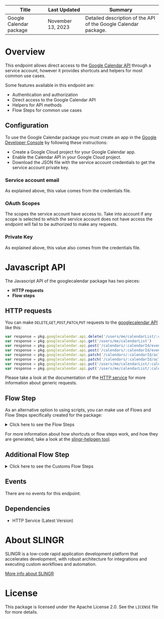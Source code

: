 <table class="table" style="margin-top: 10px">
    <thead>
    <tr>
        <th>Title</th>
        <th>Last Updated</th>
        <th>Summary</th>
    </tr>
    </thead>
    <tbody>
    <tr>
        <td>Google Calendar package</td>
        <td>November 13, 2023</td>
        <td>Detailed description of the API of the Google Calendar package.</td>
    </tr>
    </tbody>
</table>

# Overview

This endpoint allows direct access to the [Google Calendar API](https://developers.google.com/calendar/api/v3/reference/) through a service account, however it provides shortcuts and helpers for most common use cases.

Some features available in this endpoint are:

- Authentication and authorization
- Direct access to the Google Calendar API
- Helpers for API methods
- Flow Steps for common use cases

## Configuration

To use the Google Calendar package you must create an app in the [Google Developer Console](https://console.developers.google.com)
by following these instructions:

- Create a Google Cloud project for your Google Calendar app.
- Enable the Calendar API in your Google Cloud project.
- Download the JSON file with the service account credentials to get the service account private key.

### Service account email

As explained above, this value comes from the credentials file.

### OAuth Scopes

The scopes the service account have access to. Take into account if any scope is selected to which the service account does not have access the endpoint will fail to be authorized to make any requests.

### Private Key

As explained above, this value also comes from the credentials file.

# Javascript API

The Javascript API of the googlecalendar package has two pieces:

- **HTTP requests**
- **Flow steps**

## HTTP requests
You can make `DELETE`,`GET`,`POST`,`PATCH`,`PUT` requests to the [googlecalendar API](https://developers.google.com/calendar/api/v3/reference) like this:
```javascript
var response = pkg.googlecalendar.api.delete('/users/me/calendarList/:calendarId')
var response = pkg.googlecalendar.api.get('/users/me/calendarList')
var response = pkg.googlecalendar.api.post('/calendars/:calendarId/events/quickAdd', body)
var response = pkg.googlecalendar.api.post('/calendars/:calendarId/events/quickAdd')
var response = pkg.googlecalendar.api.patch('/calendars/:calendarId/acl/:ruleId', body)
var response = pkg.googlecalendar.api.patch('/calendars/:calendarId/acl/:ruleId')
var response = pkg.googlecalendar.api.put('/users/me/calendarList/:calendarId', body)
var response = pkg.googlecalendar.api.put('/users/me/calendarList/:calendarId')
```

Please take a look at the documentation of the [HTTP service](https://github.com/slingr-stack/http-service)
for more information about generic requests.

## Flow Step

As an alternative option to using scripts, you can make use of Flows and Flow Steps specifically created for the package:
<details>
    <summary>Click here to see the Flow Steps</summary>

<br>

### Generic Flow Step

Generic flow step for full use of the entire package and its services.

<h3>Inputs</h3>

<table>
    <thead>
    <tr>
        <th>Label</th>
        <th>Type</th>
        <th>Required</th>
        <th>Default</th>
        <th>Visibility</th>
        <th>Description</th>
    </tr>
    </thead>
    <tbody>
    <tr>
        <td>URL (Method)</td>
        <td>choice</td>
        <td>yes</td>
        <td> - </td>
        <td>Always</td>
        <td>
            This is the http method to be used against the endpoint. <br>
            Possible values are: <br>
            <i><strong>DELETE,GET,POST,PATCH,PUT</strong></i>
        </td>
    </tr>
    <tr>
        <td>URL (Path)</td>
        <td>choice</td>
        <td>yes</td>
        <td> - </td>
        <td>Always</td>
        <td>
            The url to which this endpoint will send the request. This is the exact service to which the http request will be made. <br>
            Possible values are: <br>
            <i><strong>/calendars/{calendarId}/acl/{ruleId}<br>/users/me/calendarList/{calendarId}<br>/calendars/{calendarId}/events/{eventId}<br>/calendars/{calendarId}/acl<br>/calendars/{calendarId}/acl/{ruleId}<br>/users/me/calendarList<br>/users/me/calendarList/{calendarId}<br>/users/me/calendarList/{calendarId}<br>/calendars/{calendarId}<br>/colors<br>/calendars/{calendarId}/events<br>/calendars/{calendarId}/events/{eventId}<br>/calendars/{calendarId}/events/{eventId}/instances<br>/users/me/settings<br>/users/me/settings/{setting}<br>/users/me/settings/{setting}<br>/calendars/{calendarId}/acl<br>/calendars/{calendarId}/acl/watch<br>/users/me/calendarList<br>/users/me/calendarList/watch<br>/calendars/{calendarId}/clear<br>/calendars<br>/calendars/{calendarId}<br>/calendars/{calendarId}<br>/channels/stop<br>/calendars/{calendarId}/events/import<br>/calendars/{calendarId}/events<br>/calendars/{calendarId}/events/{eventId}/move<br>/calendars/{calendarId}/events/quickAdd<br>/calendars/{calendarId}/events/watch<br>/freeBusy<br>/users/me/settings/watch<br>/calendars/{calendarId}/acl/{ruleId}<br>/users/me/calendarList/{calendarId}<br>/calendars/{calendarId}<br>/calendars/{calendarId}/events/{eventId}<br>/calendars/{calendarId}/acl/{ruleId}<br>/users/me/calendarList/{calendarId}<br>/calendars/{calendarId}<br>/calendars/{calendarId}/events/{eventId}<br></strong></i>
        </td>
    </tr>
    <tr>
        <td>Headers</td>
        <td>keyValue</td>
        <td>no</td>
        <td> - </td>
        <td>Always</td>
        <td>
            Used when you want to have a custom http header for the request.
        </td>
    </tr>
    <tr>
        <td>Query Params</td>
        <td>keyValue</td>
        <td>no</td>
        <td> - </td>
        <td>Always</td>
        <td>
            Used when you want to have a custom query params for the http call.
        </td>
    </tr>
    <tr>
        <td>Body</td>
        <td>json</td>
        <td>no</td>
        <td> - </td>
        <td>Always</td>
        <td>
            A payload of data can be sent to the server in the body of the request.
        </td>
    </tr>
    <tr>
        <td>Override Settings</td>
        <td>boolean</td>
        <td>no</td>
        <td> false </td>
        <td>Always</td>
        <td></td>
    </tr>
    <tr>
        <td>Follow Redirect</td>
        <td>boolean</td>
        <td>no</td>
        <td> false </td>
        <td> overrideSettings </td>
        <td>Indicates that the resource has to be downloaded into a file instead of returning it in the response.</td>
    </tr>
    <tr>
        <td>Full response</td>
        <td> boolean </td>
        <td>no</td>
        <td> false </td>
        <td> overrideSettings </td>
        <td>Include extended information about response</td>
    </tr>
    <tr>
        <td>Connection Timeout</td>
        <td> number </td>
        <td>no</td>
        <td> 5000 </td>
        <td> overrideSettings </td>
        <td>Connect a timeout interval, in milliseconds (0 = infinity).</td>
    </tr>
    <tr>
        <td>Read Timeout</td>
        <td> number </td>
        <td>no</td>
        <td> 60000 </td>
        <td> overrideSettings </td>
        <td>Read a timeout interval, in milliseconds (0 = infinity).</td>
    </tr>
    </tbody>
</table>

<h3>Outputs</h3>

<table>
    <thead>
    <tr>
        <th>Name</th>
        <th>Type</th>
        <th>Description</th>
    </tr>
    </thead>
    <tbody>
    <tr>
        <td>response</td>
        <td>object</td>
        <td>
            Object resulting from the response to the endpoint call.
        </td>
    </tr>
    </tbody>
</table>


</details>

For more information about how shortcuts or flow steps work, and how they are generated, take a look at the [slingr-helpgen tool](https://github.com/slingr-stack/slingr-helpgen).

## Additional Flow Step


<details>
    <summary>Click here to see the Customs Flow Steps</summary>

<br>



### Calendar Manager

This flow step will send a request to handle calendars.

<h3>Inputs</h3>

<table>
    <thead>
    <tr>
        <th>Label</th>
        <th>Type</th>
        <th>Required</th>
        <th>Default</th>
        <th>Visibility</th>
        <th>Description</th>
    </tr>
    </thead>
    <tbody>
    <tr>
        <td>Actions</td>
        <td>choice</td>
        <td>yes</td>
        <td> - </td>
        <td>Always</td>
        <td>
            This is for the http method to be used against the endpoint. <br>
            Possible values are: <br>
            <i><strong>
                Find One Calendar (GET /calendars/{idCalendar})
                Find All Calendars (GET /calendars)
                Create Calendar (POST /calendars)
                Update Calendar (PUT /calendars/{idCalendar})
                Delete Calendar (DELETE /calendars/{idCalendar})
            </strong></i>
        </td>
    </tr>
    <tr>
        <td>Path Params</td>
        <td>keyValue</td>
        <td>no</td>
        <td> - </td>
        <td>Always</td>
        <td>
            Used when you want to have a custom query params for the call (idCalendar).
        </td>
    </tr>
    <tr>
        <td>Body</td>
        <td>json</td>
        <td>no</td>
        <td> - </td>
        <td>Always</td>
        <td>
            A payload of data can be sent to the server in the body of the request.
        </td>
    </tr>
    <tr>
        <td>Full response</td>
        <td> boolean </td>
        <td>no</td>
        <td> false </td>
        <td> overrideSettings </td>
        <td>Include extended information about response</td>
    </tr>
    </tbody>
</table>

<h3>Outputs</h3>

<table>
    <thead>
    <tr>
        <th>Name</th>
        <th>Type</th>
        <th>Description</th>
    </tr>
    </thead>
    <tbody>
    <tr>
        <td>response</td>
        <td>object</td>
        <td>
            Object resulting from the response to the endpoint call.
        </td>
    </tr>
    </tbody>
</table>

For more information about how shortcuts or flow steps works, and how they are generated, take a look at the [slingr-helpgen tool](https://github.com/slingr-stack/slingr-helpgen).


### Events Manager

This flow step will send a request to handle events.

<h3>Inputs</h3>

<table>
    <thead>
    <tr>
        <th>Label</th>
        <th>Type</th>
        <th>Required</th>
        <th>Default</th>
        <th>Visibility</th>
        <th>Description</th>
    </tr>
    </thead>
    <tbody>
    <tr>
        <td>Actions</td>
        <td>choice</td>
        <td>yes</td>
        <td> - </td>
        <td>Always</td>
        <td>
            This is for the http method to be used against the endpoint. <br>
            Possible values are: <br>
            <i><strong>
                Find One Event (GET /calendars/{idCalendar}/events/{idEvent})
                Find All Events (GET /calendars/{idCalendar}/events)
                Create Event (POST /calendars/{idCalendar}/events)
                Update Event (PUT /calendars/{idCalendar}/events/{idEvent}) 
                Delete Event (DELETE /calendars/{idCalendar}/events/{idEvent})
            </strong></i>
        </td>
    </tr>
    <tr>
        <td>Path Params</td>
        <td>keyValue</td>
        <td>no</td>
        <td> - </td>
        <td>Always</td>
        <td>
            Used when you want to have a custom query params for the call (idCalendar and idEvent).
        </td>
    </tr>
    <tr>
        <td>Body</td>
        <td>json</td>
        <td>no</td>
        <td> - </td>
        <td>Always</td>
        <td>
            A payload of data can be sent to the server in the body of the request.
        </td>
    </tr>
    <tr>
        <td>Full response</td>
        <td> boolean </td>
        <td>no</td>
        <td> false </td>
        <td> overrideSettings </td>
        <td>Include extended information about response</td>
    </tr>
    </tbody>
</table>

<h3>Outputs</h3>

<table>
    <thead>
    <tr>
        <th>Name</th>
        <th>Type</th>
        <th>Description</th>
    </tr>
    </thead>
    <tbody>
    <tr>
        <td>response</td>
        <td>object</td>
        <td>
            Object resulting from the response to the endpoint call.
        </td>
    </tr>
    </tbody>
</table>

For more information about how shortcuts or flow steps works, and how they are generated, take a look at the [slingr-helpgen tool](https://github.com/slingr-stack/slingr-helpgen).



</details>

## Events

There are no events for this endpoint.

## Dependencies
* HTTP Service (Latest Version)

# About SLINGR

SLINGR is a low-code rapid application development platform that accelerates development, with robust architecture for integrations and executing custom workflows and automation.

[More info about SLINGR](https://slingr.io)

# License

This package is licensed under the Apache License 2.0. See the `LICENSE` file for more details.
